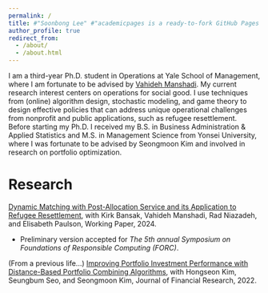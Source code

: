 ```yaml
---
permalink: /
title: #"Soonbong Lee" #"academicpages is a ready-to-fork GitHub Pages template for academic personal websites"
author_profile: true
redirect_from: 
  - /about/
  - /about.html
---
```


I am a third-year Ph.D. student in Operations at Yale School of Management, where I am fortunate to be advised by [Vahideh Manshadi](https://vahideh-manshadi.com/). My current research interest centers on operations for social good. I use techniques from (online) algorithm design, stochastic modeling, and game theory to design effective policies that can address unique operational challenges from nonprofit and public applications, such as refugee resettlement. Before starting my Ph.D. I received my B.S. in Business Administration & Applied Statistics and M.S. in Management Science from Yonsei University, where I was fortunate to be advised by Seongmoon Kim and involved in research on portfolio optimization.

Research  
======
[Dynamic Matching with Post-Allocation Service and its Application to Refugee Resettlement](https://papers.ssrn.com/sol3/papers.cfm?abstract_id=4748762), with Kirk Bansak, Vahideh Manshadi, Rad Niazadeh, and Elisabeth Paulson, Working Paper, 2024.

- Preliminary version accepted for *The 5th annual Symposium on Foundations of Responsible Computing (FORC)*.

(From a previous life...) [Improving Portfolio Investment Performance with Distance-Based Portfolio Combining Algorithms](https://onlinelibrary.wiley.com/doi/full/10.1111/jfir.12303), with Hongseon Kim, Seungbum Seo, and Seongmoon Kim, Journal of Financial Research, 2022.
